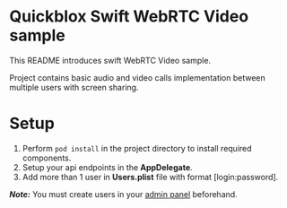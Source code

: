 # Quickblox Swift WebRTC Video sample
This README introduces swift WebRTC Video sample.

Project contains basic audio and video calls implementation between multiple users with screen sharing.

# Setup
1. Perform `pod install` in the project directory to install required components.
2. Setup your api endpoints in the **AppDelegate**.
3. Add more than 1 user in **Users.plist** file with format [login:password].

**_Note:_** You must create users in your [admin panel](https://admin.quickblox.com) beforehand.

